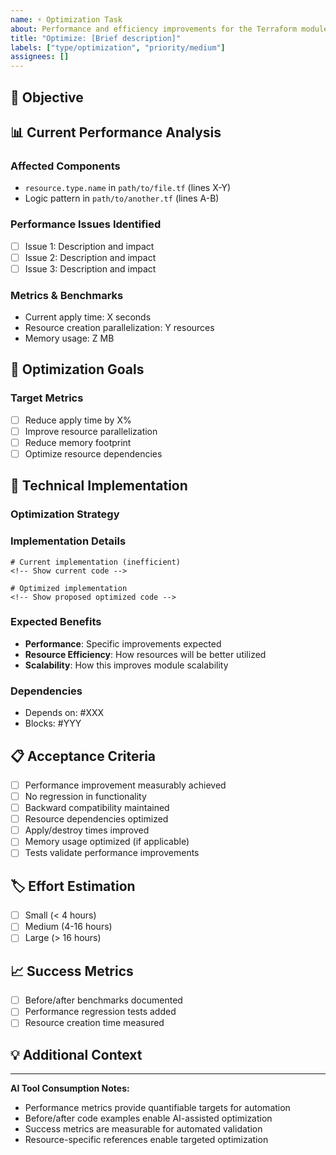 ```yaml
---
name: ⚡ Optimization Task
about: Performance and efficiency improvements for the Terraform module
title: "Optimize: [Brief description]"
labels: ["type/optimization", "priority/medium"]
assignees: []
---
```


## 🎯 Objective
<!-- Clear description of the performance/efficiency improvement -->

## 📊 Current Performance Analysis
<!-- Analysis of current performance issues -->

### Affected Components
<!-- List specific resources, data sources, or logic -->
- `resource.type.name` in `path/to/file.tf` (lines X-Y)
- Logic pattern in `path/to/another.tf` (lines A-B)

### Performance Issues Identified
<!-- Specific performance problems -->
- [ ] Issue 1: Description and impact
- [ ] Issue 2: Description and impact
- [ ] Issue 3: Description and impact

### Metrics & Benchmarks
<!-- If available, provide current performance data -->
- Current apply time: X seconds
- Resource creation parallelization: Y resources
- Memory usage: Z MB

## 🎯 Optimization Goals
<!-- Specific performance improvements expected -->

### Target Metrics
- [ ] Reduce apply time by X%
- [ ] Improve resource parallelization
- [ ] Reduce memory footprint
- [ ] Optimize resource dependencies

## 🔧 Technical Implementation

### Optimization Strategy
<!-- High-level approach for the optimization -->

### Implementation Details
```hcl
# Current implementation (inefficient)
<!-- Show current code -->

# Optimized implementation
<!-- Show proposed optimized code -->
```

### Expected Benefits
- **Performance**: Specific improvements expected
- **Resource Efficiency**: How resources will be better utilized
- **Scalability**: How this improves module scalability

### Dependencies
<!-- Link to other issues -->
- Depends on: #XXX
- Blocks: #YYY

## 📋 Acceptance Criteria
<!-- Detailed checklist for completion -->
- [ ] Performance improvement measurably achieved
- [ ] No regression in functionality
- [ ] Backward compatibility maintained
- [ ] Resource dependencies optimized
- [ ] Apply/destroy times improved
- [ ] Memory usage optimized (if applicable)
- [ ] Tests validate performance improvements

## 🏷️ Effort Estimation
<!-- Select one -->
- [ ] Small (< 4 hours)
- [ ] Medium (4-16 hours)
- [ ] Large (> 16 hours)

## 📈 Success Metrics
<!-- How to measure success -->
- [ ] Before/after benchmarks documented
- [ ] Performance regression tests added
- [ ] Resource creation time measured

## 💡 Additional Context
<!-- Any additional performance considerations -->

---
**AI Tool Consumption Notes:**
- Performance metrics provide quantifiable targets for automation
- Before/after code examples enable AI-assisted optimization
- Success metrics are measurable for automated validation
- Resource-specific references enable targeted optimization
